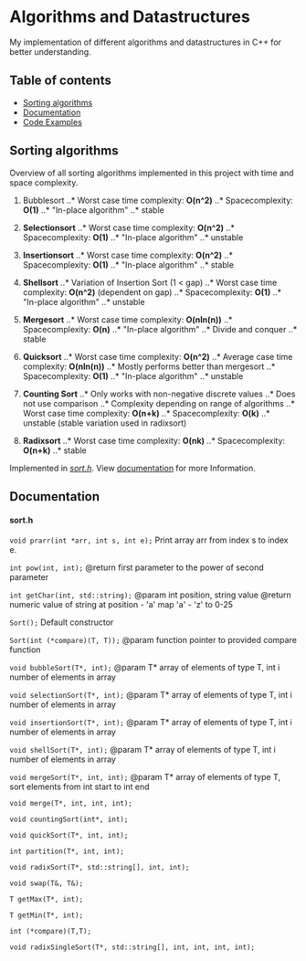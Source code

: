 # Algorithms and Datastructures
My implementation of different algorithms and datastructures in C++ for better understanding.

## Table of contents
* [Sorting algorithms](#sorting-algorithms)
* [Documentation](#documentation)
* [Code Examples](#code-examples)

## Sorting algorithms
Overview of all sorting algorithms implemented in this project with time and space complexity.

1. Bubblesort
..* Worst case time complexity: **O(n^2)**
..* Spacecomplexity: **O(1)**
..* "In-place algorithm"
..* stable

1. **Selectionsort**
..* Worst case time complexity: **O(n^2)**
..* Spacecomplexity: **O(1)**
..* "In-place algorithm"
..* unstable

1. **Insertionsort**
..* Worst case time complexity: **O(n^2)**
..* Spacecomplexity: **O(1)**
..* "In-place algorithm"
..* stable

1. **Shellsort**
..* Variation of Insertion Sort (1 < gap)
..* Worst case time complexity: **O(n^2)** (dependent on gap)
..* Spacecomplexity: **O(1)**
..* "In-place algorithm"
..* unstable

1. **Mergesort**
..* Worst case time complexity: **O(nln(n))**
..* Spacecomplexity: **O(n)**
..* "In-place algorithm"
..* Divide and conquer
..* stable

1. **Quicksort**
..* Worst case time complexity: **O(n^2)**
..* Average case time complexity: **O(nln(n))**
..* Mostly performs better than mergesort
..* Spacecomplexity: **O(1)**
..* "In-place algorithm"
..* unstable

1. **Counting Sort**
..* Only works with non-negative discrete values
..* Does not use comparison
..* Complexity depending on range of algorithms
..* Worst case time complexity: **O(n+k)**
..* Spacecomplexity: **O(k)**
..* unstable (stable variation used in radixsort)

1. **Radixsort**
..* Worst case time complexity: **O(nk)**
..* Spacecomplexity: **O(n+k)**
..* stable

Implemented in [_sort.h_](include/sort.h). View [documentation](#documentation) for more Information.

## Documentation

#### sort.h

`void prarr(int *arr, int s, int e);`
Print array arr from index s to index e.

`int pow(int, int);`
@return first parameter to the power of second parameter

`int getChar(int, std::string);`
@param int position, string value
@return numeric value of string at position - 'a'
map 'a' - 'z' to 0-25

`Sort();`
Default constructor

`Sort(int (*compare)(T, T));`
@param function pointer to provided compare function

`void bubbleSort(T*, int);`
@param T* array of elements of type T, int i number of elements in array

`void selectionSort(T*, int);`
@param T* array of elements of type T, int i number of elements in array

`void insertionSort(T*, int);`
@param T* array of elements of type T, int i number of elements in array

`void shellSort(T*, int);`
@param T* array of elements of type T, int i number of elements in array

`void mergeSort(T*, int, int);`
@param T* array of elements of type T, sort elements from int start to int end

`void merge(T*, int, int, int);`

`void countingSort(int*, int);`

`void quickSort(T*, int, int);`

`int partition(T*, int, int);`

`void radixSort(T*, std::string[], int, int);`

`void swap(T&, T&);`

`T getMax(T*, int);`

`T getMin(T*, int);`

`int (*compare)(T,T);`  

`void radixSingleSort(T*, std::string[], int, int, int, int);`

